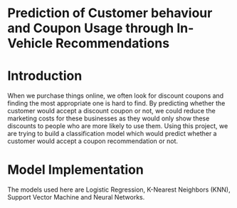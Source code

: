 # Prediction of Customer behaviour and Coupon Usage through In-Vehicle Recommendations

# Introduction
When we purchase things online, we often look for discount coupons and finding the most appropriate one is hard to find. By predicting whether the customer would accept a discount coupon or not, we could reduce the marketing costs for these businesses as they would only show these discounts to people who are more likely to use them. Using this project, we are trying to build a classification model which would predict whether a customer would accept a coupon recommendation or not.
# Model Implementation
The models used here are Logistic Regression, K-Nearest Neighbors (KNN), Support Vector Machine and Neural Networks. 
